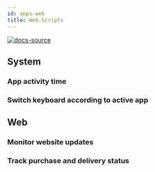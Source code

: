 ```yaml
---
id: apps-web
title: Web-Scripts
---
```


[![docs-source](https://img.shields.io/badge/source-eightshift--libs-blue?style=for-the-badge&logo=php&labelColor=2a2a2a)](https://github.com/infinum/eightshift-libs)

## System
### App activity time

### Switch keyboard according to active app

## Web
### Monitor website updates

### Track purchase and delivery status
